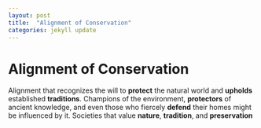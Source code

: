 ```yaml
---
layout: post
title:  "Alignment of Conservation"
categories: jekyll update
---
```

# Alignment of Conservation
Alignment that recognizes the will to **protect** the natural world and **upholds** established **traditions**. Champions of the environment, **protectors** of ancient knowledge, and even those who fiercely **defend** their homes might be influenced by it. Societies that value **nature**, **tradition**, and **preservation**
